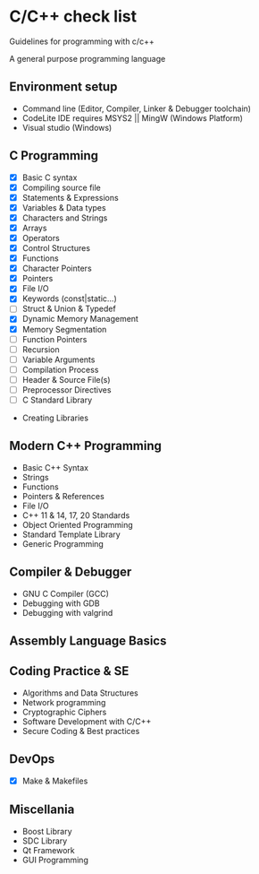 # C/C++ check list
Guidelines for programming with c/c++

A general purpose programming language

## Environment setup
- Command line (Editor, Compiler, Linker & Debugger toolchain)
- CodeLite IDE requires MSYS2 || MingW (Windows Platform)
- Visual studio (Windows)

## C Programming
- [x] Basic C syntax
- [x] Compiling source file
- [x] Statements & Expressions
- [x] Variables & Data types
- [x] Characters and Strings
- [x] Arrays
- [x] Operators
- [x] Control Structures
- [x] Functions
- [x] Character Pointers
- [x] Pointers
- [x] File I/O
- [x] Keywords (const|static...)
- [ ] Struct & Union & Typedef
- [x] Dynamic Memory Management
- [x] Memory Segmentation
- [ ] Function Pointers
- [ ] Recursion
- [ ] Variable Arguments
- [ ] Compilation Process
- [ ] Header & Source File(s)
- [ ] Preprocessor Directives
- [ ] C Standard Library
- Creating Libraries

## Modern C++ Programming
- Basic C++ Syntax
- Strings
- Functions
- Pointers & References
- File I/O
- C++ 11 & 14, 17, 20 Standards
- Object Oriented Programming
- Standard Template Library
- Generic Programming

## Compiler & Debugger
- GNU C Compiler (GCC)
- Debugging with GDB
- Debugging with valgrind

## Assembly Language Basics

## Coding Practice & SE
- Algorithms and Data Structures
- Network programming
- Cryptographic Ciphers
- Software Development with C/C++
- Secure Coding & Best practices

## DevOps
- [x] Make & Makefiles

## Miscellania
- Boost Library
- SDC Library
- Qt Framework
- GUI Programming
